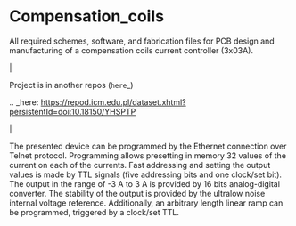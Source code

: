 # Compensation_coils

All required schemes, software, and fabrication files for PCB design and manufacturing of a compensation coils current controller (3x03A).

|

Project is in another repos (`here`_)

.. _here: https://repod.icm.edu.pl/dataset.xhtml?persistentId=doi:10.18150/YHSPTP

|

The presented device can be programmed by the Ethernet connection over Telnet protocol. Programming allows presetting in memory 32 values of the current on each of the currents. Fast addressing and setting the output values is made by TTL signals (five addressing bits and one clock/set bit). The output in the range of -3 A to 3 A is provided by 16 bits analog-digital converter. The stability of the output is provided by the ultralow noise internal voltage reference. Additionally, an arbitrary length linear ramp can be programmed, triggered by a clock/set TTL.
